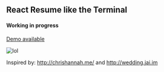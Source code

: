 ## React Resume like the Terminal
#### Working in progress
[Demo available](https://www.pablocegarra.com)

![lol](http://pablocegarra.com/cv-react-terminal.jpg)

Inspired by: http://chrishannah.me/ and http://wedding.jai.im
